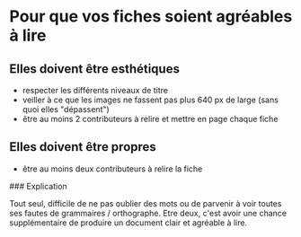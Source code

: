 # Pour que vos fiches soient agréables à lire

## Elles doivent être esthétiques

* respecter les différents niveaux de titre
* veiller à ce que les images ne fassent pas plus 640 px de large (sans quoi elles "dépassent")
* être au moins 2 contributeurs à relire et mettre en page chaque fiche

## Elles doivent être propres 

* être au moins deux contributeurs à relire la fiche

### Explication

Tout seul, difficile de ne pas oublier des mots ou de parvenir à voir toutes ses fautes de grammaires / orthographe. Etre deux, c'est avoir une chance supplémentaire de produire un document clair et agréable à lire. 



